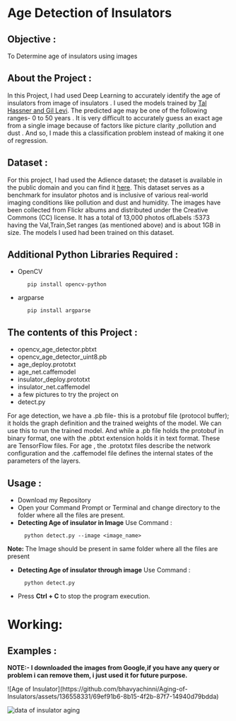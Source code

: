 # Age Detection of Insulators   

<h2>Objective :</h2>
<p>To Determine age of insulators using images </p>

<h2>About the Project :</h2>
<p>In this  Project, I had used Deep Learning to accurately identify the  age of insulators from image of insulators  . I used the models trained by <a href="https://talhassner.github.io/home/projects/Adience/Adience-data.html">Tal Hassner and Gil Levi</a>. The predicted age  may be  one of the following ranges- 0 to 50 years . It is very difficult to accurately guess an exact age from a single image because of factors like picture clarity ,pollution and dust . And so, I made this a classification problem instead of making it one of regression.</p>

<h2>Dataset :</h2>
<p>For this project, I had used the Adience dataset; the dataset is available in the public domain and you can find it <a href="https://www.kaggle.com/ttungl/adience-benchmark-gender-and-age-classification">here</a>. This dataset serves as a benchmark for insulator photos and is inclusive of various real-world imaging conditions like pollution and dust and humidity. The images have been collected from Flickr albums and distributed under the Creative Commons (CC) license. It has a total of 13,000 photos ofLabels :5373 having the Val,Train,Set  ranges (as mentioned above) and is about 1GB in size. The models I used had been trained on this dataset.</p>

<h2>Additional Python Libraries Required :</h2>
<ul>
  <li>OpenCV</li>
  
       pip install opencv-python
</ul>
<ul>
 <li>argparse</li>
  
       pip install argparse
</ul>

<h2>The contents of this Project :</h2>
<ul>
  <li>opencv_age_detector.pbtxt</li>
  <li>opencv_age_detector_uint8.pb</li>
  <li>age_deploy.prototxt</li>
  <li>age_net.caffemodel</li>
  <li>insulator_deploy.prototxt</li>
  <li>insulator_net.caffemodel</li>
  <li>a few pictures to try the project on</li>
  <li>detect.py</li>
 </ul>
 <p>For age  detection, we have a .pb file- this is a protobuf file (protocol buffer); it holds the graph definition and the trained weights of the model. We can use this to run the trained model. And while a .pb file holds the protobuf in binary format, one with the .pbtxt extension holds it in text format. These are TensorFlow files. For age , the .prototxt files describe the network configuration and the .caffemodel file defines the internal states of the parameters of the layers.</p>
 
 <h2>Usage :</h2>
 <ul>
  <li>Download my Repository</li>
  <li>Open your Command Prompt or Terminal and change directory to the folder where all the files are present.</li>
  <li><b>Detecting  Age of insulator in Image</b> Use Command :</li>
  
      python detect.py --image <image_name>
</ul>
  <p><b>Note: </b>The Image should be present in same folder where all the files are present</p> 
<ul>
  <li><b>Detecting  Age of insulator through image</b> Use Command :</li>
  
      python detect.py
</ul>
<ul>
  <li>Press <b>Ctrl + C</b> to stop the program execution.</li>
</ul>

# Working:


<h2>Examples :</h2>
<p><b>NOTE:- I downloaded the images from Google,if you have any query or problem i can remove them, i just used it for future purpose.</b></p>
![Age of Insulator](https://github.com/bhavyachinni/Aging-of-Insulators/assets/136558331/69ef91b6-8b15-4f2b-87f7-14940d79bdda)




![data of insulator aging](https://github.com/bhavyachinni/Aging-of-Insulators/assets/136558331/35235baa-37e9-407f-a760-d5f45d028751)

   
   
  
    
              
